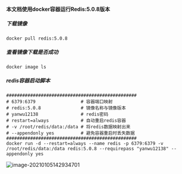 #### 本文档使用docker容器运行Redis:5.0.8版本

##### 下载镜像

```shell
docker pull redis:5.0.8
```

 ##### 查看镜像下载是否成功

```shell
docker image ls
```

##### redis容器启动脚本

```shell
#################################################
# 6379:6379    		    	# 容器端口映射
# redis:5.0.8   	    	# 镜像名称与镜像版本
# yanwu12138    	    	# redis密码
# restart=always	    	# 自动重启redis容器
# -v /root/redis/data:/data # 将redis数据映射出来
# --appendonly yes	    	# 避免容器重启时丢失数据
#################################################
docker run -d --restart=always --name redis -p 6379:6379 -v /root/redis/data:/data redis:5.0.8 --requirepass "yanwu12138" --appendonly yes
```

![image-20210105142934701](https://typroa12138.oss-cn-hangzhou.aliyuncs.com/image/2021/01/2021010514293434.png)